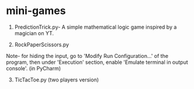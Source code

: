 # mini-games


1) PredictionTrick.py- A simple mathematical logic game inspired by a magician on YT.


2) RockPaperScissors.py

Note- for hiding the input, go to 'Modify Run Configuration...' of the program, then under 'Execution' section, enable 'Emulate terminal in output console'. (in PyCharm)


3) TicTacToe.py (two players version)
